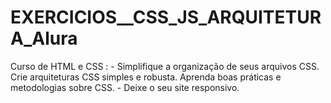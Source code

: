 # EXERCICIOS__CSS_JS_ARQUITETURA_Alura
 Curso de HTML e CSS :      - Simplifique a organização de seus arquivos CSS.     Crie arquiteturas CSS simples e robusta.     Aprenda boas práticas e metodologias sobre CSS.   -  Deixe o seu site responsivo.
